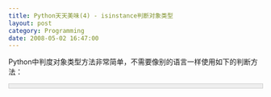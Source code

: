 ```yaml
---
title: Python天天美味(4) - isinstance判断对象类型
layout: post
category: Programming
date: 2008-05-02 16:47:00
---
```


Python中判度对象类型方法非常简单，不需要像别的语言一样使用如下的判断方法：

<div style="border: 1px solid #cccccc; padding: 4px 5px 4px 4px; background-color: #eeeeee; font-size: 13px; width: 98%;"><!--

Code highlighting produced by Actipro CodeHighlighter (freeware)

http://www.CodeHighlighter.com/

--><span style="color: #0000ff;">if</span><span style="color: #000000;">&nbsp;(</span><span style="color: #0000ff;">typeof</span><span style="color: #000000;">(objA)&nbsp;</span><span style="color: #000000;">==</span><span style="color: #000000;">&nbsp;</span><span style="color: #0000ff;">typeof</span><span style="color: #000000;">(String))

{

&nbsp;&nbsp;&nbsp;&nbsp;</span><span style="color: #008000;">//</span><span style="color: #008000;">TODO</span><span style="color: #008000;">

</span><span style="color: #000000;">}</span></div>

在Python中只需要使用内置的函数isinstance，使用起来非常简单，比如下面的例子：

<div style="border: 1px solid #cccccc; padding: 4px 5px 4px 4px; background-color: #eeeeee; font-size: 13px; width: 98%;"><!--

Code highlighting produced by Actipro CodeHighlighter (freeware)

http://www.CodeHighlighter.com/

--><span style="color: #0000ff;">class</span><span style="color: #000000;">&nbsp;objA:

&nbsp;&nbsp;&nbsp;&nbsp;</span><span style="color: #0000ff;">pass</span><span style="color: #000000;">

A&nbsp;</span><span style="color: #000000;">=</span><span style="color: #000000;">&nbsp;objA()

B&nbsp;</span><span style="color: #000000;">=</span><span style="color: #000000;">&nbsp;</span><span style="color: #800000;">'</span><span style="color: #800000;">a</span><span style="color: #800000;">'</span><span style="color: #000000;">,</span><span style="color: #800000;">'</span><span style="color: #800000;">v</span><span style="color: #800000;">'</span><span style="color: #000000;">

C&nbsp;</span><span style="color: #000000;">=</span><span style="color: #000000;">&nbsp;</span><span style="color: #800000;">'</span><span style="color: #800000;">a&nbsp;string</span><span style="color: #800000;">'</span><span style="color: #000000;">

</span><span style="color: #0000ff;">print</span><span style="color: #000000;">&nbsp;isinstance(A,&nbsp;objA)

</span><span style="color: #0000ff;">print</span><span style="color: #000000;">&nbsp;isinstance(B,&nbsp;tuple)

</span><span style="color: #0000ff;">print</span><span style="color: #000000;">&nbsp;isinstance(C,&nbsp;basestring)</span></div>

输出结果：

**True

True
**

**
True**

#### [Python  天天美味系列（总）](http://www.cnblogs.com/coderzh/archive/2008/07/08/pythoncookbook.html)
 <p>[Python    天天美味(1) - 交换变量](http://www.cnblogs.com/coderzh/archive/2008/04/29/1176878.html)
  
[Python    天天美味(2) - 字符遍历的艺术](http://www.cnblogs.com/coderzh/archive/2008/04/30/1177677.html) &nbsp;
  
[Python    天天美味(3) - 字符转换](http://www.cnblogs.com/coderzh/archive/2008/05/02/1179593.html) &nbsp;
  
[Python    天天美味(4) - isinstance判断对象类型](http://www.cnblogs.com/coderzh/archive/2008/05/02/1179609.html)&nbsp;
  
[Python    天天美味(5) - ljust rjust center](http://www.cnblogs.com/coderzh/archive/2008/05/02/1179709.html) &nbsp;
...
</p>
